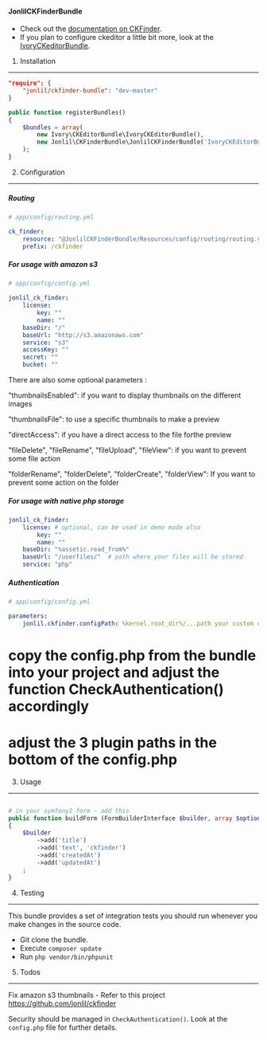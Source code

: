 #### JonlilCKFinderBundle

- Check out the [documentation on CKFinder](http://cksource.com/ckfinder).
- If you plan to configure ckeditor a little bit more, look at the [IvoryCKeditorBundle](https://github.com/egeloen/IvoryCKEditorBundle).

1) Installation
-------------------------

```json
"require": {
    "jonlil/ckfinder-bundle": "dev-master"
}
```

```php
public function registerBundles()
{
    $bundles = array(
        new Ivory\CKEditorBundle\IvoryCKEditorBundle(),
        new Jonlil\CKFinderBundle\JonlilCKFinderBundle('IvoryCKEditorBundle'),
    );
}
```

2) Configuration
--------------------------

##### Routing
```yaml
# app/config/routing.yml

ck_finder:
    resource: "@JonlilCKFinderBundle/Resources/config/routing/routing.yml"
    prefix: /ckfinder
```

##### For usage with amazon s3
```yaml
# app/config/config.yml

jonlil_ck_finder:
    license:
        key: ""
        name: ""
    baseDir: "/"
    baseUrl: "http://s3.amazonaws.com"
    service: "s3"
    accessKey: ""
    secret: ""
    bucket: ""
```

There are also some optional parameters :

"thumbnailsEnabled": if you want to display thumbnails on the different images

"thumbnailsFile": to use a specific thumbnails to make a preview

"directAccess": if you have a direct access to the file forthe preview

"fileDelete", "fileRename", "fileUpload", "fileView": if you want to prevent some file action

"folderRename", "folderDelete", "folderCreate", "folderView": If you want to prevent some action on the folder

##### For usage with native php storage
```yaml
jonlil_ck_finder:
    license: # optional, can be used in demo mode also
        key: ""
        name: ""
    baseDir: "%assetic.read_from%"
    baseUrl: "/userfiles/"  # path where your files will be stored
    service: "php"
```

##### Authentication
```yaml
# app/config/config.yml

parameters:
    jonlil.ckfinder.configPath: %kernel.root_dir%/...path your custom config.php
```
# copy the config.php from the bundle into your project and adjust the function CheckAuthentication() accordingly
# adjust the 3 plugin paths in the bottom of the config.php


3) Usage
--------------------------
```php

# in your symfony2 form - add this
public function buildForm (FormBuilderInterface $builder, array $options)
{
    $builder
        ->add('title')
        ->add('text', 'ckfinder')
        ->add('createdAt')
        ->add('updatedAt')
    ;
}
```

4) Testing
---------------------------
This bundle provides a set of integration tests you should run whenever you make changes in the source code.

- Git clone the bundle.
- Execute `composer update`
- Run `php vendor/bin/phpunit`

5) Todos
---------------------------
Fix amazon s3 thumbnails - Refer to this project https://github.com/jonlil/ckfinder

Security should be managed in `CheckAuthentication()`. Look at the `config.php` file for further details.

